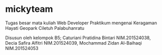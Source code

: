 # mickyteam
Tugas besar mata kuliah Web Developer Praktikum mengenai Keragaman Hayati Geopark Ciletuh Palabuhanratu

Disusun oleh kelompok B5;
Caturiani Pratidina Bintari NIM.201524038,
Decia Safira Alfitri NIM.201524039,
Mochammad Zidan Al-Baihaqi NIM.201524053